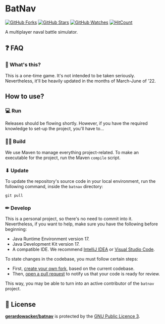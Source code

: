 # BatNav
[![GitHub Forks](https://img.shields.io/github/forks/GerardoWacker/Damas.svg?style=social&label=Fork&maxAge=2592000)](https://github.com/GerardoWacker/Damas/network)
[![GitHub Stars](https://img.shields.io/github/stars/GerardoWacker/Damas.svg?style=social&label=Star&maxAge=2592000)](https://github.com/GerardoWacker/Damas/stargazers)
[![GitHub Watches](https://img.shields.io/github/watchers/GerardoWacker/Damas.svg?style=social&label=Watch&maxAge=2592000)](https://github.com/GerardoWacker/Damas/watchers)
[![HitCount](http://hits.dwyl.com/GerardoWacker/damas.svg)](http://hits.dwyl.com/GerardoWacker/Damas)

A multiplayer naval battle simulator.

## ❓ FAQ
### 🤔 What's this?
This is a one-time game. It's not intended to be taken seriously. Nevertheless, it'll be heavily updated in the months of March-June of '22.

## How to use?

### 💻 Run
Releases should be flowing shortly.
However, if you have the required knowledge to set-up the project, you'll have to...
### 👷‍♂️ Build
We use Maven to manage everything project-related.
To make an executable for the project, run the Maven `compile` script.
### ⬇ Update
To update the repository's source code in your local environment, run the following command, inside the `batnav` directory:
```shell
git pull
```
### ✏ Develop
This is a personal project, so there's no need to commit into it. Nevertheless, if you want to help,  make sure you have the following before beginning:
- Java Runtime Environment version 17.
- Java Development Kit version 17.
- A compatible IDE. We recommend [IntelliJ IDEA](https://www.jetbrains.com/idea/) or [Visual Studio Code](https://code.visualstudio.com/).

To state changes in the codebase, you must follow certain steps:
- First, [create your own fork](https://docs.github.com/en/free-pro-team@latest/github/getting-started-with-github/fork-a-repo), based on the current codebase.
- Then, [open a pull request](https://docs.github.com/en/free-pro-team@latest/github/collaborating-with-issues-and-pull-requests/creating-a-pull-request) to notify us that your code is ready for review.

This way, you may be able to turn into an active contributor of the `batnav` project.

## 📝 License

**[gerardowacker/batnav](https://github.com/gerardowacker/batnav)** is protected by the [GNU Public Licence 3](https://opensource.org/licenses/GPL-3.0).

